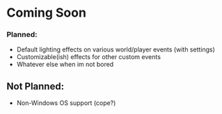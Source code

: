 # Coming Soon

### Planned:  
- Default lighting effects on various world/player events (with settings)
- Customizable(ish) effects for other custom events
- Whatever else when im not bored

## Not Planned:
- Non-Windows OS support (cope?)

